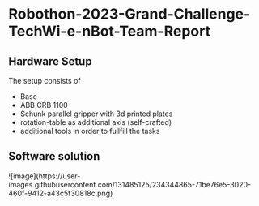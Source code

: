 # Robothon-2023-Grand-Challenge-TechWi-e-nBot-Team-Report

<h2>Hardware Setup</h2>

The setup consists of

<ul>
  <li>Base</li>
  <li>ABB CRB 1100 </li>
  <li>Schunk parallel gripper with 3d printed plates</li>
  <li>rotation-table as additional axis (self-crafted)</li>
  <li>additional tools in order to fullfill the tasks</li>
</ul>

<h2>Software solution</h2>
![image](https://user-images.githubusercontent.com/131485125/234344865-71be76e5-3020-460f-9412-a43c5f30818c.png)
